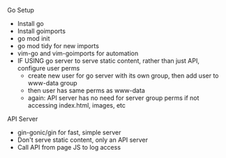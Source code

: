 Go Setup

- Install go
- Install goimports
- go mod init
- go mod tidy for new imports
- vim-go and vim-goimports for automation
- IF USING go server to serve static content, rather than just API, configure user perms
	- create new user for go server with its own group, then add user to www-data group
	- then user has same perms as www-data
	- again: API server has no need for server group perms if not accessing index.html, images, etc	

API Server

- gin-gonic/gin for fast, simple server
- Don't serve static content, only an API server
- Call API from page JS to log access
